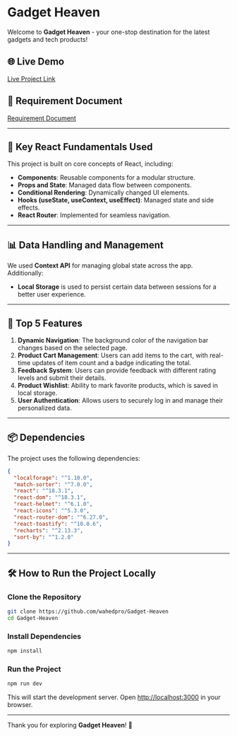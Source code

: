 # Gadget Heaven

Welcome to **Gadget Heaven** - your one-stop destination for the latest gadgets and tech products!

## 🌐 Live Demo

[Live Project Link](https://gadget-heaven-assignment8.netlify.app)

## 📄 Requirement Document

[Requirement Document](https://github.com/programming-hero-web-course2/b10a8-gadget-heaven-wahedpro/blob/main/public/Batch-10_Assignment-08.pdf)

---

## 🚀 Key React Fundamentals Used

This project is built on core concepts of React, including:

- **Components**: Reusable components for a modular structure.
- **Props and State**: Managed data flow between components.
- **Conditional Rendering**: Dynamically changed UI elements.
- **Hooks (useState, useContext, useEffect)**: Managed state and side effects.
- **React Router**: Implemented for seamless navigation.

---

## 📊 Data Handling and Management

We used **Context API** for managing global state across the app. Additionally:

- **Local Storage** is used to persist certain data between sessions for a better user experience.

---

## 🌟 Top 5 Features

1. **Dynamic Navigation**: The background color of the navigation bar changes based on the selected page.
2. **Product Cart Management**: Users can add items to the cart, with real-time updates of item count and a badge indicating the total.
3. **Feedback System**: Users can provide feedback with different rating levels and submit their details.
4. **Product Wishlist**: Ability to mark favorite products, which is saved in local storage.
5. **User Authentication**: Allows users to securely log in and manage their personalized data.

---

## 📦 Dependencies

The project uses the following dependencies:

```json
{
  "localforage": "^1.10.0",
  "match-sorter": "^7.0.0",
  "react": "^18.3.1",
  "react-dom": "^18.3.1",
  "react-helmet": "^6.1.0",
  "react-icons": "^5.3.0",
  "react-router-dom": "^6.27.0",
  "react-toastify": "^10.0.6",
  "recharts": "^2.13.3",
  "sort-by": "^1.2.0"
}
```

---

## 🛠 How to Run the Project Locally

### Clone the Repository
```sh
git clone https://github.com/wahedpro/Gadget-Heaven
cd Gadget-Heaven
```

### Install Dependencies
```sh
npm install
```

### Run the Project
```sh
npm run dev
```
This will start the development server. Open [http://localhost:3000](http://localhost:3000) in your browser.

---

Thank you for exploring **Gadget Heaven**! 🚀